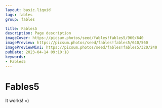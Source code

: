 ```yaml
---
layout: basic.liquid
tags: fables
group: fables

title: Fables5
description: Page description
imageCover: https://picsum.photos/seed/fables!fables5/960/640
imagePreview: https://picsum.photos/seed/fables!fables5/640/560
imagePreviewMini: https://picsum.photos/seed/fables!fables5/320/240
pubDate: 2023-04-14 09:10:18
keywords:
- Fables5
---
```


# Fables5

It works! =)
